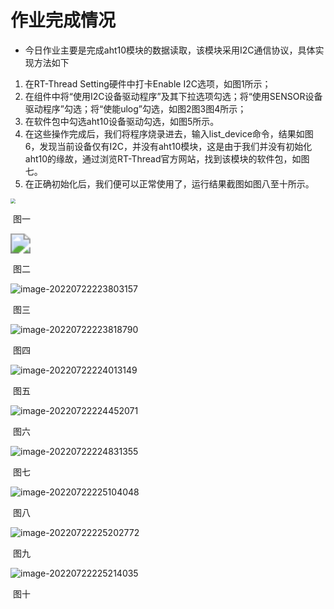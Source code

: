 # 作业完成情况

- 今日作业主要是完成aht10模块的数据读取，该模块采用I2C通信协议，具体实现方法如下

1. 在RT-Thread Setting硬件中打卡Enable I2C选项，如图1所示；
2. 在组件中将“使用I2C设备驱动程序”及其下拉选项勾选；将“使用SENSOR设备驱动程序”勾选；将“使能ulog”勾选，如图2图3图4所示；
3. 在软件包中勾选aht10设备驱动勾选，如图5所示。
4. 在这些操作完成后，我们将程序烧录进去，输入list_device命令，结果如图6，发现当前设备仅有I2C，并没有aht10模块，这是由于我们并没有初始化aht10的缘故，通过浏览RT-Thread官方网站，找到该模块的软件包，如图七。
5. 在正确初始化后，我们便可以正常使用了，运行结果截图如图八至十所示。

<img src="C:\Users\86186\AppData\Roaming\Typora\typora-user-images\image-20220722223644025.png" style="zoom:50%;" />

​																				图一

<img src="C:\Users\86186\AppData\Roaming\Typora\typora-user-images\image-20220722223748406.png" style="zoom:200%;" />

​																				图二

![image-20220722223803157](C:\Users\86186\AppData\Roaming\Typora\typora-user-images\image-20220722223803157.png)

​																				图三

![image-20220722223818790](C:\Users\86186\AppData\Roaming\Typora\typora-user-images\image-20220722223818790.png)

​																				图四

![image-20220722224013149](C:\Users\86186\AppData\Roaming\Typora\typora-user-images\image-20220722224013149.png)

​																				图五

![image-20220722224452071](C:\Users\86186\AppData\Roaming\Typora\typora-user-images\image-20220722224452071.png)

​																				图六

![image-20220722224831355](C:\Users\86186\AppData\Roaming\Typora\typora-user-images\image-20220722224831355.png)

​																				图七

![image-20220722225104048](C:\Users\86186\AppData\Roaming\Typora\typora-user-images\image-20220722225104048.png)

​																			图八

![image-20220722225202772](C:\Users\86186\AppData\Roaming\Typora\typora-user-images\image-20220722225202772.png)

​																			图九

![image-20220722225214035](C:\Users\86186\AppData\Roaming\Typora\typora-user-images\image-20220722225214035.png)

​																			图十